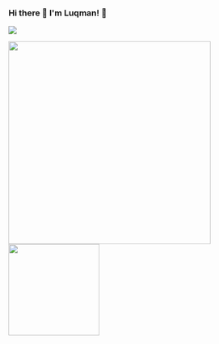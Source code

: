 ### Hi there 👋 I'm Luqman! 👾

<!--
**LuqmanXHakim/LuqmanXHakim** is a ✨ _special_ ✨ repository because its `README.md` (this file) appears on your GitHub profile.

Here are some ideas to get you started:

- 🔭 I’m currently working on ...
- 🌱 I’m currently learning ...
- 👯 I’m looking to collaborate on ...
- 🤔 I’m looking for help with ...
- 💬 Ask me about ...
- 📫 How to reach me: ...
- 😄 Pronouns: ...
- ⚡ Fun fact: ...
-->

<img src="https://media.giphy.com/media/3oKIPnAiaMCws8nOsE/giphy.gif">

<p>
    <img src="https://github-readme-stats.vercel.app/api?username=LuqmanXHakim&show_icons=true&theme=dracula" width="400">
    <img src="https://github-readme-stats.vercel.app/api/top-langs/?username=LuqmanXHakim&layout=compact" height=180 />
</p>